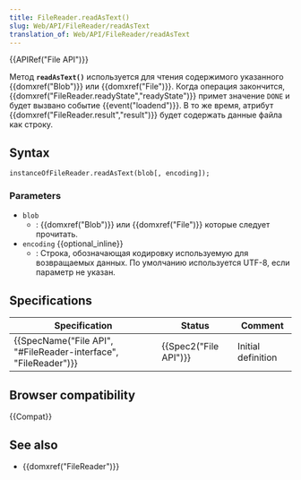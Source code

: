 ```yaml
---
title: FileReader.readAsText()
slug: Web/API/FileReader/readAsText
translation_of: Web/API/FileReader/readAsText
---
```

{{APIRef("File API")}}

Метод **`readAsText()`** используется для чтения содержимого указанного {{domxref("Blob")}} или {{domxref("File")}}. Когда операция закончится, {{domxref("FileReader.readyState","readyState")}} примет значение `DONE` и будет вызвано событие {{event("loadend")}}. В то же время, атрибут {{domxref("FileReader.result","result")}} будет содержать данные файла как строку.

## Syntax

```
instanceOfFileReader.readAsText(blob[, encoding]);
```

### Parameters

- `blob`
  - : {{domxref("Blob")}} или {{domxref("File")}} которые следует прочитать.
- `encoding` {{optional_inline}}
  - : Строка, обозначающая кодировку используемую для возвращаемых данных. По умолчанию используется UTF-8, если параметр не указан.

## Specifications

| Specification                                                                        | Status                       | Comment            |
| ------------------------------------------------------------------------------------ | ---------------------------- | ------------------ |
| {{SpecName("File API", "#FileReader-interface", "FileReader")}} | {{Spec2("File API")}} | Initial definition |

## Browser compatibility

{{Compat}}

## See also

- {{domxref("FileReader")}}
